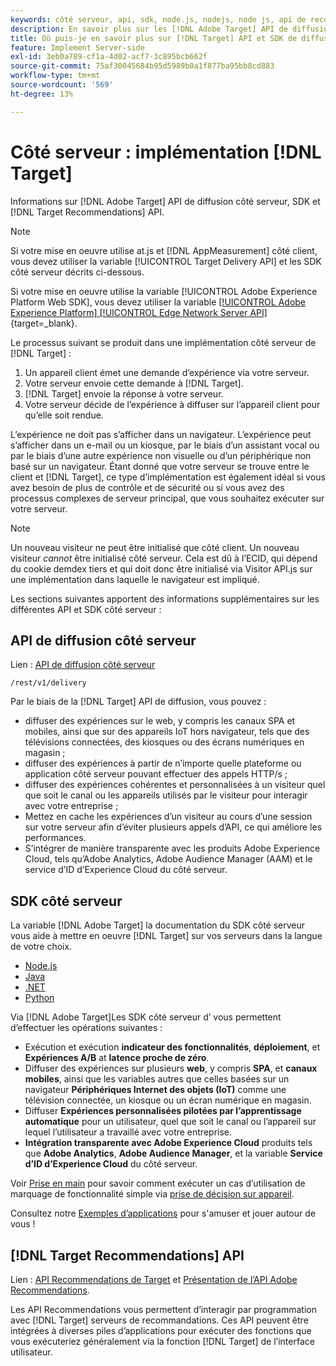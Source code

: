 ```yaml
---
keywords: côté serveur, api, sdk, node.js, nodejs, node js, api de recommandations, api, api, api, server side1
description: En savoir plus sur les [!DNL Adobe Target] API de diffusion côté serveur, SDK et [!DNL Target Recommendations] API.
title: Où puis-je en savoir plus sur [!DNL Target] API et SDK de diffusion côté serveur ?
feature: Implement Server-side
exl-id: 3eb0a789-cf1a-4d02-acf7-3c895bcb662f
source-git-commit: 75af30045684b95d5989b0a1f877ba95bb8cd883
workflow-type: tm+mt
source-wordcount: '569'
ht-degree: 13%

---
```


# Côté serveur : implémentation [!DNL Target]

Informations sur [!DNL Adobe Target] API de diffusion côté serveur, SDK et [!DNL Target Recommendations] API.

>[!NOTE]
>
>Si votre mise en oeuvre utilise at.js et [!DNL AppMeasurement] côté client, vous devez utiliser la variable [!UICONTROL Target Delivery API] et les SDK côté serveur décrits ci-dessous.
>
>Si votre mise en oeuvre utilise la variable [!UICONTROL Adobe Experience Platform Web SDK], vous devez utiliser la variable [[!UICONTROL Adobe Experience Platform] [!UICONTROL Edge Network Server API]](https://experienceleague.adobe.com/en/docs/experience-platform/edge-network-server-api/overview){target=_blank}.

Le processus suivant se produit dans une implémentation côté serveur de [!DNL Target] :

1. Un appareil client émet une demande d’expérience via votre serveur.
1. Votre serveur envoie cette demande à [!DNL Target].
1. [!DNL Target] envoie la réponse à votre serveur.
1. Votre serveur décide de l’expérience à diffuser sur l’appareil client pour qu’elle soit rendue.

L’expérience ne doit pas s’afficher dans un navigateur. L’expérience peut s’afficher dans un e-mail ou un kiosque, par le biais d’un assistant vocal ou par le biais d’une autre expérience non visuelle ou d’un périphérique non basé sur un navigateur. Étant donné que votre serveur se trouve entre le client et [!DNL Target], ce type d’implémentation est également idéal si vous avez besoin de plus de contrôle et de sécurité ou si vous avez des processus complexes de serveur principal, que vous souhaitez exécuter sur votre serveur.

>[!NOTE]
>
>Un nouveau visiteur ne peut être initialisé que côté client. Un nouveau visiteur *cannot* être initialisé côté serveur. Cela est dû à l’ECID, qui dépend du cookie demdex tiers et qui doit donc être initialisé via Visitor API.js sur une implémentation dans laquelle le navigateur est impliqué.

Les sections suivantes apportent des informations supplémentaires sur les différentes API et SDK côté serveur :

## API de diffusion côté serveur

Lien : [API de diffusion côté serveur](/help/dev/implement/delivery-api/overview.md)

`/rest/v1/delivery`

Par le biais de la [!DNL Target] API de diffusion, vous pouvez :

* diffuser des expériences sur le web, y compris les canaux SPA et mobiles, ainsi que sur des appareils IoT hors navigateur, tels que des télévisions connectées, des kiosques ou des écrans numériques en magasin ;
* diffuser des expériences à partir de n’importe quelle plateforme ou application côté serveur pouvant effectuer des appels HTTP/s ;
* diffuser des expériences cohérentes et personnalisées à un visiteur quel que soit le canal ou les appareils utilisés par le visiteur pour interagir avec votre entreprise ;
* Mettez en cache les expériences d’un visiteur au cours d’une session sur votre serveur afin d’éviter plusieurs appels d’API, ce qui améliore les performances.
* S’intégrer de manière transparente avec les produits Adobe Experience Cloud, tels qu’Adobe Analytics, Adobe Audience Manager (AAM) et le service d’ID d’Experience Cloud du côté serveur.

## SDK côté serveur

La variable [!DNL Adobe Target] la documentation du SDK côté serveur vous aide à mettre en oeuvre [!DNL Target] sur vos serveurs dans la langue de votre choix.

* [Node.js](node-js/overview.md)
* [Java](java/overview.md)
* [.NET](net/overview.md)
* [Python](python/overview.md)

Via [!DNL Adobe Target]Les SDK côté serveur d’ vous permettent d’effectuer les opérations suivantes :

* Exécution et exécution **indicateur des fonctionnalités**, **déploiement**, et **Expériences A/B** at **latence proche de zéro**.
* Diffuser des expériences sur plusieurs **web**, y compris **SPA**, et **canaux mobiles**, ainsi que les variables autres que celles basées sur un navigateur **Périphériques Internet des objets (IoT)** comme une télévision connectée, un kiosque ou un écran numérique en magasin.
* Diffuser **Expériences personnalisées pilotées par l’apprentissage automatique** pour un utilisateur, quel que soit le canal ou l’appareil sur lequel l’utilisateur a travaillé avec votre entreprise.
* **Intégration transparente avec Adobe Experience Cloud** produits tels que **Adobe Analytics**, **Adobe Audience Manager**, et la variable **Service d’ID d’Experience Cloud** du côté serveur.

Voir [Prise en main](sdk-guides/getting-started/getting-started.md) pour savoir comment exécuter un cas d’utilisation de marquage de fonctionnalité simple via [prise de décision sur appareil](sdk-guides/on-device-decisioning/overview.md).

Consultez notre [Exemples d’applications](sdk-guides/sample-apps/sample-apps.md) pour s&#39;amuser et jouer autour de vous !

## [!DNL Target Recommendations] API

Lien : [API Recommendations de Target](https://developers.adobetarget.com/api/recommendations) et [Présentation de l’API Adobe Recommendations](../../before-administer/recs-api/overview.md).

Les API Recommendations vous permettent d’interagir par programmation avec [!DNL Target] serveurs de recommandations. Ces API peuvent être intégrées à diverses piles d’applications pour exécuter des fonctions que vous exécuteriez généralement via la fonction [!DNL Target] de l’interface utilisateur.
